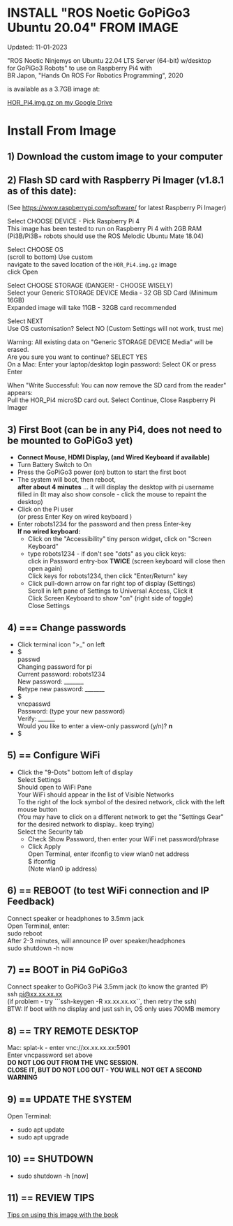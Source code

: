 # INSTALL "ROS Noetic GoPiGo3 Ubuntu 20.04" FROM IMAGE
  
Updated: 11-01-2023  
  
"ROS Noetic Ninjemys on Ubuntu 22.04 LTS Server (64-bit) w/desktop  
for GoPiGo3 Robots" to use on Raspberry Pi4 with  
BR Japon, "Hands On ROS For Robotics Programming", 2020  
  
is available as a 3.7GB image at:   
  
[HOR_Pi4.img.gz on my Google Drive](https://drive.google.com/file/d/1hIV8aMtXHlQtdo2X9vP59KWP1AdNWahc/view?usp=sharing)  
  
# Install From Image  
## 1) Download the custom image to your computer  
  
  
  
## 2) Flash SD card with Raspberry Pi Imager (v1.8.1 as of this date):  
  (See https://www.raspberrypi.com/software/ for latest Raspberry Pi Imager)  
  
  Select CHOOSE DEVICE - Pick Raspberry Pi 4  
    This image has been tested to run on Raspberry Pi 4 with 2GB RAM  
    (Pi3B/Pi3B+ robots should use the ROS Melodic Ubuntu Mate 18.04) 
    
  Select CHOOSE OS  
    (scroll to bottom) Use custom  
    navigate to the saved location of the ```HOR_Pi4.img.gz``` image  
    click Open  
    
  Select CHOOSE STORAGE (DANGER! - CHOOSE WISELY)  
    Select your Generic STORAGE DEVICE Media - 32 GB SD Card (Minimum 16GB)  
    Expanded image will take 11GB - 32GB card recommended
  
  Select NEXT  
    Use OS customisation?  Select NO  (Custom Settings will not work, trust me)  
    
  Warning: All existing data on "Generic STORAGE DEVICE Media" will be erased.  
  Are you sure you want to continue?  SELECT YES  
  On a Mac: Enter your laptop/desktop login password:  Select OK or press Enter  
     
    
  When "Write Successful: You can now remove the SD card from the reader" appears:    
  Pull the HOR_Pi4 microSD card out.  Select Continue, Close Raspberry Pi Imager  
     
    
## 3) First Boot (can be in any Pi4, does not need to be mounted to GoPiGo3 yet)  
  - **Connect Mouse, HDMI Display, (and Wired Keyboard if available)**  
  - Turn Battery Switch to On  
  - Press the GoPiGo3 power (on) button to start the first boot   
  - The system will boot, then reboot,  
    **after about 4 minutes** ... it will display the desktop with pi username filled in 
    (It may also show console - click the mouse to repaint the desktop)  
  - Click on the Pi user  
    (or press Enter Key on wired keyboard )  
  - Enter robots1234 for the password and then press Enter-key  
    **If no wired keyboard:**
    - Click on the "Accessibility" tiny person widget, click on "Screen Keyboard"  
    - type robots1234 - if don't see "dots" as you click keys:  
      click in Password entry-box **TWICE** (screen keyboard will close then open again)  
      Click keys for robots1234, then click "Enter/Return" key  
    - Click pull-down arrow on far right top of display (Settings)  
      Scroll in left pane of Settings to Universal Access, Click it  
      Click Screen Keyboard to show "on" (right side of toggle)  
      Close Settings  
## 4)  === Change passwords  
  - Click terminal icon ">_" on left  
  - $  
    passwd  
    Changing password for pi   
    Current password: robots1234   
    New password: _______   
    Retype new password: _______  
  - $  
    vncpasswd  
    Password: (type your new password)  
    Verify:  ______  
    Would you like to enter a view-only password (y/n)?  **n**  
  - $  
     
  
## 5)  == Configure WiFi  
  - Click the "9-Dots" bottom left of display  
    Select Settings  
    Should open to WiFi Pane  
    Your WiFi should appear in the list of Visible Networks  
    To the right of the lock symbol of the desired network, click with the left mouse button  
    (You may have to click on a different network to get the "Settings Gear" for the desired network to display.. keep trying)  
    Select the Security tab  
    -  Check Show Password, then enter your WiFi net password/phrase  
    -  Click Apply  
    Open Terminal, enter ifconfig to view wlan0 net address  
    $ ifconfig  
    (Note wlan0 ip address)  
  
## 6) == REBOOT (to test WiFi connection and IP Feedback)
  Connect speaker or headphones to 3.5mm jack  
  Open Terminal, enter:  
  sudo reboot  
  After 2-3 minutes, will announce IP over speaker/headphones  
  sudo shutdown -h now
  
## 7) == BOOT in Pi4 GoPiGo3
  Connect speaker to GoPiGo3 Pi4 3.5mm jack (to know the granted IP)  
  ssh pi@xx.xx.xx.xx  
  (if problem - try ```ssh-keygen -R xx.xx.xx.xx``, then retry the ssh)  
  BTW: If boot with no display and just ssh in, OS only uses 700MB memory  
  
## 8) == TRY REMOTE DESKTOP  
  Mac:  splat-k - enter vnc://xx.xx.xx.xx:5901  
        Enter vncpassword set above  
        **DO NOT LOG OUT FROM THE VNC SESSION.**  
        **CLOSE IT, BUT DO NOT LOG OUT - YOU WILL NOT GET A SECOND WARNING**  
  
  
## 9) == UPDATE THE SYSTEM  
Open Terminal:  
- sudo apt update  
- sudo apt upgrade  
  
## 10) == SHUTDOWN  
- sudo shutdown -h \[now\]

## 11) == REVIEW TIPS 

[Tips on using this image with the book](https://github.com/slowrunner/Focal_Noetic_Hands_On_ROS/blob/main/Docs/Tips.md)


  


